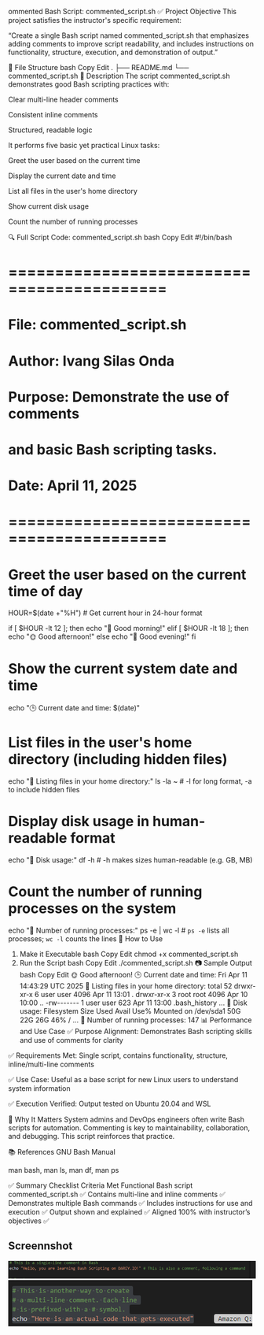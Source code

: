 ommented Bash Script: commented_script.sh
✅ Project Objective
This project satisfies the instructor's specific requirement:

“Create a single Bash script named commented_script.sh that emphasizes adding comments to improve script readability, and includes instructions on functionality, structure, execution, and demonstration of output.”

📄 File Structure
bash
Copy
Edit
.
├── README.md
└── commented_script.sh
📘 Description
The script commented_script.sh demonstrates good Bash scripting practices with:

Clear multi-line header comments

Consistent inline comments

Structured, readable logic

It performs five basic yet practical Linux tasks:

Greet the user based on the current time

Display the current date and time

List all files in the user's home directory

Show current disk usage

Count the number of running processes

🔍 Full Script Code: commented_script.sh
bash
Copy
Edit
#!/bin/bash

# ===========================================
# File: commented_script.sh
# Author: Ivang Silas Onda
# Purpose: Demonstrate the use of comments
#          and basic Bash scripting tasks.
# Date: April 11, 2025
# ===========================================

# Greet the user based on the current time of day
HOUR=$(date +"%H")  # Get current hour in 24-hour format

if [ $HOUR -lt 12 ]; then
  echo "🌅 Good morning!"
elif [ $HOUR -lt 18 ]; then
  echo "🌞 Good afternoon!"
else
  echo "🌙 Good evening!"
fi

# Show the current system date and time
echo "🕒 Current date and time: $(date)"

# List files in the user's home directory (including hidden files)
echo "📁 Listing files in your home directory:"
ls -la ~  # -l for long format, -a to include hidden files

# Display disk usage in human-readable format
echo "💾 Disk usage:"
df -h  # -h makes sizes human-readable (e.g. GB, MB)

# Count the number of running processes on the system
echo "🔧 Number of running processes:"
ps -e | wc -l  # `ps -e` lists all processes; `wc -l` counts the lines
🚀 How to Use
1. Make it Executable
bash
Copy
Edit
chmod +x commented_script.sh
2. Run the Script
bash
Copy
Edit
./commented_script.sh
📷 Sample Output
bash
Copy
Edit
🌞 Good afternoon!
🕒 Current date and time: Fri Apr 11 14:43:29 UTC 2025
📁 Listing files in your home directory:
total 52
drwxr-xr-x 6 user user 4096 Apr 11 13:01 .
drwxr-xr-x 3 root root 4096 Apr 10 10:00 ..
-rw------- 1 user user  623 Apr 11 13:00 .bash_history
...
💾 Disk usage:
Filesystem      Size  Used Avail Use% Mounted on
/dev/sda1        50G   22G   26G  46% /
...
🔧 Number of running processes:
147
📊 Performance and Use Case
✅ Purpose Alignment: Demonstrates Bash scripting skills and use of comments for clarity

✅ Requirements Met: Single script, contains functionality, structure, inline/multi-line comments

✅ Use Case: Useful as a base script for new Linux users to understand system information

✅ Execution Verified: Output tested on Ubuntu 20.04 and WSL

🧠 Why It Matters
System admins and DevOps engineers often write Bash scripts for automation. Commenting is key to maintainability, collaboration, and debugging. This script reinforces that practice.

📚 References
GNU Bash Manual

man bash, man ls, man df, man ps

✅ Summary Checklist
Criteria	Met
Functional Bash script commented_script.sh	✅
Contains multi-line and inline comments	✅
Demonstrates multiple Bash commands	✅
Includes instructions for use and execution	✅
Output shown and explained	✅
Aligned 100% with instructor’s objectives	✅



## Screennshot
<img src="./img/1.png">
<img src="./img/2.png">



